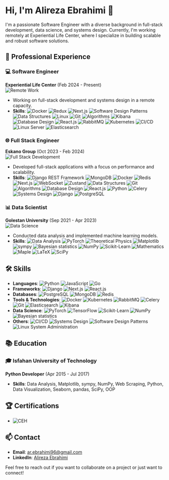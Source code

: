 # Hi, I'm Alireza Ebrahimi 👋

I'm a passionate Software Engineer with a diverse background in full-stack development, data science, and systems design. Currently, I'm working remotely at Experiential Life Center, where I specialize in building scalable and robust software solutions.

## 🚀 Professional Experience

### 💻 Software Engineer
**Experiential Life Center** (Feb 2024 - Present)  
![Remote Work](https://img.shields.io/badge/Remote_Work-%F0%9F%8E%93-brightgreen)  
- Working on full-stack development and systems design in a remote capacity.
- **Skills**: ![Docker](https://img.shields.io/badge/-Docker-2496ED?style=flat&logo=docker&logoColor=white) ![Redux](https://img.shields.io/badge/-Redux-764ABC?style=flat&logo=redux&logoColor=white) ![Next.js](https://img.shields.io/badge/-Next.js-000000?style=flat&logo=next.js&logoColor=white) ![Software Design Patterns](https://img.shields.io/badge/-Design_Patterns-blue) ![Data Structures](https://img.shields.io/badge/-Data_Structures-blue) ![Linux](https://img.shields.io/badge/-Linux-FCC624?style=flat&logo=linux&logoColor=black) ![Git](https://img.shields.io/badge/-Git-F05032?style=flat&logo=git&logoColor=white) ![Algorithms](https://img.shields.io/badge/-Algorithms-blue) ![Kibana](https://img.shields.io/badge/-Kibana-005571?style=flat&logo=kibana&logoColor=white) ![Database Design](https://img.shields.io/badge/-Database_Design-blue) ![React.js](https://img.shields.io/badge/-React.js-61DAFB?style=flat&logo=react&logoColor=black) ![RabbitMQ](https://img.shields.io/badge/-RabbitMQ-FF6600?style=flat&logo=rabbitmq&logoColor=white) ![Kubernetes](https://img.shields.io/badge/-Kubernetes-326CE5?style=flat&logo=kubernetes&logoColor=white) ![CI/CD](https://img.shields.io/badge/-CI%2FCD-blue) ![Linux Server](https://img.shields.io/badge/-Linux_Server-FCC624?style=flat&logo=linux&logoColor=black) ![Elasticsearch](https://img.shields.io/badge/-Elasticsearch-005571?style=flat&logo=elasticsearch&logoColor=white)

### 🌐 Full Stack Engineer
**Eskano Group** (Oct 2023 - Feb 2024)  
![Full Stack Development](https://img.shields.io/badge/Full_Stack_Development-%F0%9F%92%BB-blue)  
- Developed full-stack applications with a focus on performance and scalability.
- **Skills**: ![Django REST Framework](https://img.shields.io/badge/-Django_REST_Framework-092E20?style=flat&logo=django&logoColor=white) ![MongoDB](https://img.shields.io/badge/-MongoDB-47A248?style=flat&logo=mongodb&logoColor=white) ![Docker](https://img.shields.io/badge/-Docker-2496ED?style=flat&logo=docker&logoColor=white) ![Redis](https://img.shields.io/badge/-Redis-DC382D?style=flat&logo=redis&logoColor=white) ![Next.js](https://img.shields.io/badge/-Next.js-000000?style=flat&logo=next.js&logoColor=white) ![WebSocket](https://img.shields.io/badge/-WebSocket-blue) ![Zustand](https://img.shields.io/badge/-Zustand-blue) ![Data Structures](https://img.shields.io/badge/-Data_Structures-blue) ![Git](https://img.shields.io/badge/-Git-F05032?style=flat&logo=git&logoColor=white) ![Algorithms](https://img.shields.io/badge/-Algorithms-blue) ![Database Design](https://img.shields.io/badge/-Database_Design-blue) ![React.js](https://img.shields.io/badge/-React.js-61DAFB?style=flat&logo=react&logoColor=black) ![Python](https://img.shields.io/badge/-Python-3776AB?style=flat&logo=python&logoColor=white) ![Celery](https://img.shields.io/badge/-Celery-37814A?style=flat&logo=celery&logoColor=white) ![Systems Design](https://img.shields.io/badge/-Systems_Design-blue) ![Django](https://img.shields.io/badge/-Django-092E20?style=flat&logo=django&logoColor=white) ![PostgreSQL](https://img.shields.io/badge/-PostgreSQL-336791?style=flat&logo=postgresql&logoColor=white)

### 📊 Data Scientist
**Golestan University** (Sep 2021 - Apr 2023)  
![Data Science](https://img.shields.io/badge/Data_Science-%F0%9F%8C%8E-ff69b4)  
- Conducted data analysis and implemented machine learning models.
- **Skills**: ![Data Analysis](https://img.shields.io/badge/-Data_Analysis-blue) ![PyTorch](https://img.shields.io/badge/-PyTorch-EE4C2C?style=flat&logo=pytorch&logoColor=white) ![Theoretical Physics](https://img.shields.io/badge/-Theoretical_Physics-blue) ![Matplotlib](https://img.shields.io/badge/-Matplotlib-013243?style=flat&logo=matplotlib&logoColor=white) ![sympy](https://img.shields.io/badge/-sympy-blue) ![Bayesian statistics](https://img.shields.io/badge/-Bayesian_Statistics-660066?style=flat) ![NumPy](https://img.shields.io/badge/-NumPy-013243?style=flat&logo=numpy&logoColor=white) ![Scikit-Learn](https://img.shields.io/badge/-Scikit--Learn-F7931E?style=flat&logo=scikit-learn&logoColor=white) ![Mathematics](https://img.shields.io/badge/-Mathematics-blue) ![Maple](https://img.shields.io/badge/-Maple-blue) ![LaTeX](https://img.shields.io/badge/-LaTeX-008080?style=flat&logo=latex&logoColor=white) ![SciPy](https://img.shields.io/badge/-SciPy-8CAAE6?style=flat&logo=scipy&logoColor=white)


## 🛠️ Skills

- **Languages**: ![Python](https://img.shields.io/badge/-Python-3776AB?style=flat&logo=python&logoColor=white) ![JavaScript](https://img.shields.io/badge/-JavaScript-F7DF1E?style=flat&logo=javascript&logoColor=black) ![Go](https://img.shields.io/badge/-Go-00ADD8?style=flat&logo=go&logoColor=white)
- **Frameworks**: ![Django](https://img.shields.io/badge/-Django-092E20?style=flat&logo=django&logoColor=white) ![Next.js](https://img.shields.io/badge/-Next.js-000000?style=flat&logo=next.js&logoColor=white) ![React.js](https://img.shields.io/badge/-React.js-61DAFB?style=flat&logo=react&logoColor=black)
- **Databases**: ![PostgreSQL](https://img.shields.io/badge/-PostgreSQL-336791?style=flat&logo=postgresql&logoColor=white) ![MongoDB](https://img.shields.io/badge/-MongoDB-47A248?style=flat&logo=mongodb&logoColor=white) ![Redis](https://img.shields.io/badge/-Redis-DC382D?style=flat&logo=redis&logoColor=white)
- **Tools & Technologies**: ![Docker](https://img.shields.io/badge/-Docker-2496ED?style=flat&logo=docker&logoColor=white) ![Kubernetes](https://img.shields.io/badge/-Kubernetes-326CE5?style=flat&logo=kubernetes&logoColor=white) ![RabbitMQ](https://img.shields.io/badge/-RabbitMQ-FF6600?style=flat&logo=rabbitmq&logoColor=white) ![Celery](https://img.shields.io/badge/-Celery-37814A?style=flat&logo=celery&logoColor=white) ![Git](https://img.shields.io/badge/-Git-F05032?style=flat&logo=git&logoColor=white) ![Elasticsearch](https://img.shields.io/badge/-Elasticsearch-005571?style=flat&logo=elasticsearch&logoColor=white) ![Kibana](https://img.shields.io/badge/-Kibana-005571?style=flat&logo=kibana&logoColor=white)
- **Data Science**: ![PyTorch](https://img.shields.io/badge/-PyTorch-EE4C2C?style=flat&logo=pytorch&logoColor=white) ![TensorFlow](https://img.shields.io/badge/-TensorFlow-FF6F00?style=flat&logo=tensorflow&logoColor=white) ![Scikit-Learn](https://img.shields.io/badge/-Scikit--Learn-F7931E?style=flat&logo=scikit-learn&logoColor=white) ![NumPy](https://img.shields.io/badge/-NumPy-013243?style=flat&logo=numpy&logoColor=white) ![Bayesian statistics](https://img.shields.io/badge/-Bayesian_Statistics-660066?style=flat)
- **Others**: ![CI/CD](https://img.shields.io/badge/-CI%2FCD-blue) ![Systems Design](https://img.shields.io/badge/-Systems_Design-blue) ![Software Design Patterns](https://img.shields.io/badge/-Design_Patterns-blue) ![Linux System Administration](https://img.shields.io/badge/-Linux_System_Administration-FCC624?style=flat&logo=linux&logoColor=black)


## 📚 Education

### 🎓 Isfahan University of Technology
**Python Developer** (Apr 2015 - Jul 2017)  
- **Skills**: Data Analysis, Matplotlib, sympy, NumPy, Web Scraping, Python, Data Visualization, Seaborn, pandas, SciPy, OOP

## 🏆 Certifications

- ![CEH](https://img.shields.io/badge/-CEH-000000?style=flat&logo=ceh&logoColor=white)

## 📫 Contact

- **Email**: [ar.ebrahimi96@gmail.com](mailto:ar.ebrahimi96@gmail.com)
- **LinkedIn**: [Alireza Ebrahimi](https://www.linkedin.com/in/ebrahimi-alireza/)

Feel free to reach out if you want to collaborate on a project or just want to connect!
